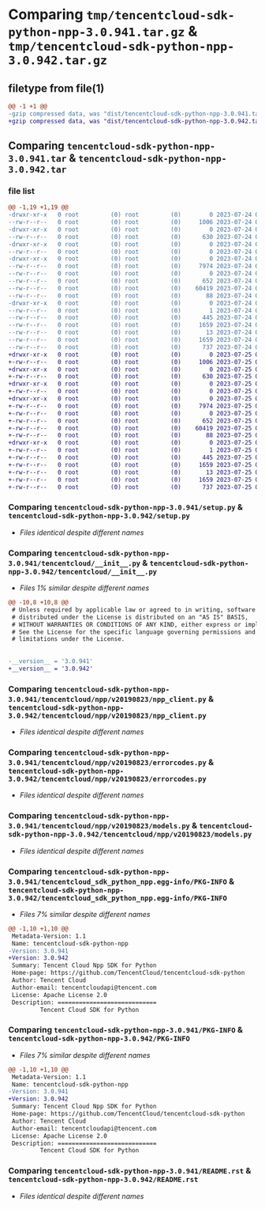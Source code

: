 # Comparing `tmp/tencentcloud-sdk-python-npp-3.0.941.tar.gz` & `tmp/tencentcloud-sdk-python-npp-3.0.942.tar.gz`

## filetype from file(1)

```diff
@@ -1 +1 @@
-gzip compressed data, was "dist/tencentcloud-sdk-python-npp-3.0.941.tar", last modified: Mon Jul 24 00:41:06 2023, max compression
+gzip compressed data, was "dist/tencentcloud-sdk-python-npp-3.0.942.tar", last modified: Tue Jul 25 04:22:22 2023, max compression
```

## Comparing `tencentcloud-sdk-python-npp-3.0.941.tar` & `tencentcloud-sdk-python-npp-3.0.942.tar`

### file list

```diff
@@ -1,19 +1,19 @@
-drwxr-xr-x   0 root         (0) root         (0)        0 2023-07-24 00:41:06.000000 tencentcloud-sdk-python-npp-3.0.941/
--rw-r--r--   0 root         (0) root         (0)     1006 2023-07-24 00:41:06.000000 tencentcloud-sdk-python-npp-3.0.941/setup.py
-drwxr-xr-x   0 root         (0) root         (0)        0 2023-07-24 00:41:06.000000 tencentcloud-sdk-python-npp-3.0.941/tencentcloud/
--rw-r--r--   0 root         (0) root         (0)      630 2023-07-24 00:41:06.000000 tencentcloud-sdk-python-npp-3.0.941/tencentcloud/__init__.py
-drwxr-xr-x   0 root         (0) root         (0)        0 2023-07-24 00:41:06.000000 tencentcloud-sdk-python-npp-3.0.941/tencentcloud/npp/
--rw-r--r--   0 root         (0) root         (0)        0 2023-07-24 00:41:06.000000 tencentcloud-sdk-python-npp-3.0.941/tencentcloud/npp/__init__.py
-drwxr-xr-x   0 root         (0) root         (0)        0 2023-07-24 00:41:06.000000 tencentcloud-sdk-python-npp-3.0.941/tencentcloud/npp/v20190823/
--rw-r--r--   0 root         (0) root         (0)     7974 2023-07-24 00:41:06.000000 tencentcloud-sdk-python-npp-3.0.941/tencentcloud/npp/v20190823/npp_client.py
--rw-r--r--   0 root         (0) root         (0)        0 2023-07-24 00:41:06.000000 tencentcloud-sdk-python-npp-3.0.941/tencentcloud/npp/v20190823/__init__.py
--rw-r--r--   0 root         (0) root         (0)      652 2023-07-24 00:41:06.000000 tencentcloud-sdk-python-npp-3.0.941/tencentcloud/npp/v20190823/errorcodes.py
--rw-r--r--   0 root         (0) root         (0)    60419 2023-07-24 00:41:06.000000 tencentcloud-sdk-python-npp-3.0.941/tencentcloud/npp/v20190823/models.py
--rw-r--r--   0 root         (0) root         (0)       88 2023-07-24 00:41:06.000000 tencentcloud-sdk-python-npp-3.0.941/setup.cfg
-drwxr-xr-x   0 root         (0) root         (0)        0 2023-07-24 00:41:06.000000 tencentcloud-sdk-python-npp-3.0.941/tencentcloud_sdk_python_npp.egg-info/
--rw-r--r--   0 root         (0) root         (0)        1 2023-07-24 00:41:06.000000 tencentcloud-sdk-python-npp-3.0.941/tencentcloud_sdk_python_npp.egg-info/dependency_links.txt
--rw-r--r--   0 root         (0) root         (0)      445 2023-07-24 00:41:06.000000 tencentcloud-sdk-python-npp-3.0.941/tencentcloud_sdk_python_npp.egg-info/SOURCES.txt
--rw-r--r--   0 root         (0) root         (0)     1659 2023-07-24 00:41:06.000000 tencentcloud-sdk-python-npp-3.0.941/tencentcloud_sdk_python_npp.egg-info/PKG-INFO
--rw-r--r--   0 root         (0) root         (0)       13 2023-07-24 00:41:06.000000 tencentcloud-sdk-python-npp-3.0.941/tencentcloud_sdk_python_npp.egg-info/top_level.txt
--rw-r--r--   0 root         (0) root         (0)     1659 2023-07-24 00:41:06.000000 tencentcloud-sdk-python-npp-3.0.941/PKG-INFO
--rw-r--r--   0 root         (0) root         (0)      737 2023-07-24 00:41:06.000000 tencentcloud-sdk-python-npp-3.0.941/README.rst
+drwxr-xr-x   0 root         (0) root         (0)        0 2023-07-25 04:22:22.000000 tencentcloud-sdk-python-npp-3.0.942/
+-rw-r--r--   0 root         (0) root         (0)     1006 2023-07-25 04:22:22.000000 tencentcloud-sdk-python-npp-3.0.942/setup.py
+drwxr-xr-x   0 root         (0) root         (0)        0 2023-07-25 04:22:22.000000 tencentcloud-sdk-python-npp-3.0.942/tencentcloud/
+-rw-r--r--   0 root         (0) root         (0)      630 2023-07-25 04:22:22.000000 tencentcloud-sdk-python-npp-3.0.942/tencentcloud/__init__.py
+drwxr-xr-x   0 root         (0) root         (0)        0 2023-07-25 04:22:22.000000 tencentcloud-sdk-python-npp-3.0.942/tencentcloud/npp/
+-rw-r--r--   0 root         (0) root         (0)        0 2023-07-25 04:22:22.000000 tencentcloud-sdk-python-npp-3.0.942/tencentcloud/npp/__init__.py
+drwxr-xr-x   0 root         (0) root         (0)        0 2023-07-25 04:22:22.000000 tencentcloud-sdk-python-npp-3.0.942/tencentcloud/npp/v20190823/
+-rw-r--r--   0 root         (0) root         (0)     7974 2023-07-25 04:22:22.000000 tencentcloud-sdk-python-npp-3.0.942/tencentcloud/npp/v20190823/npp_client.py
+-rw-r--r--   0 root         (0) root         (0)        0 2023-07-25 04:22:22.000000 tencentcloud-sdk-python-npp-3.0.942/tencentcloud/npp/v20190823/__init__.py
+-rw-r--r--   0 root         (0) root         (0)      652 2023-07-25 04:22:22.000000 tencentcloud-sdk-python-npp-3.0.942/tencentcloud/npp/v20190823/errorcodes.py
+-rw-r--r--   0 root         (0) root         (0)    60419 2023-07-25 04:22:22.000000 tencentcloud-sdk-python-npp-3.0.942/tencentcloud/npp/v20190823/models.py
+-rw-r--r--   0 root         (0) root         (0)       88 2023-07-25 04:22:22.000000 tencentcloud-sdk-python-npp-3.0.942/setup.cfg
+drwxr-xr-x   0 root         (0) root         (0)        0 2023-07-25 04:22:22.000000 tencentcloud-sdk-python-npp-3.0.942/tencentcloud_sdk_python_npp.egg-info/
+-rw-r--r--   0 root         (0) root         (0)        1 2023-07-25 04:22:22.000000 tencentcloud-sdk-python-npp-3.0.942/tencentcloud_sdk_python_npp.egg-info/dependency_links.txt
+-rw-r--r--   0 root         (0) root         (0)      445 2023-07-25 04:22:22.000000 tencentcloud-sdk-python-npp-3.0.942/tencentcloud_sdk_python_npp.egg-info/SOURCES.txt
+-rw-r--r--   0 root         (0) root         (0)     1659 2023-07-25 04:22:22.000000 tencentcloud-sdk-python-npp-3.0.942/tencentcloud_sdk_python_npp.egg-info/PKG-INFO
+-rw-r--r--   0 root         (0) root         (0)       13 2023-07-25 04:22:22.000000 tencentcloud-sdk-python-npp-3.0.942/tencentcloud_sdk_python_npp.egg-info/top_level.txt
+-rw-r--r--   0 root         (0) root         (0)     1659 2023-07-25 04:22:22.000000 tencentcloud-sdk-python-npp-3.0.942/PKG-INFO
+-rw-r--r--   0 root         (0) root         (0)      737 2023-07-25 04:22:22.000000 tencentcloud-sdk-python-npp-3.0.942/README.rst
```

### Comparing `tencentcloud-sdk-python-npp-3.0.941/setup.py` & `tencentcloud-sdk-python-npp-3.0.942/setup.py`

 * *Files identical despite different names*

### Comparing `tencentcloud-sdk-python-npp-3.0.941/tencentcloud/__init__.py` & `tencentcloud-sdk-python-npp-3.0.942/tencentcloud/__init__.py`

 * *Files 1% similar despite different names*

```diff
@@ -10,8 +10,8 @@
 # Unless required by applicable law or agreed to in writing, software
 # distributed under the License is distributed on an "AS IS" BASIS,
 # WITHOUT WARRANTIES OR CONDITIONS OF ANY KIND, either express or implied.
 # See the License for the specific language governing permissions and
 # limitations under the License.
 
 
-__version__ = '3.0.941'
+__version__ = '3.0.942'
```

### Comparing `tencentcloud-sdk-python-npp-3.0.941/tencentcloud/npp/v20190823/npp_client.py` & `tencentcloud-sdk-python-npp-3.0.942/tencentcloud/npp/v20190823/npp_client.py`

 * *Files identical despite different names*

### Comparing `tencentcloud-sdk-python-npp-3.0.941/tencentcloud/npp/v20190823/errorcodes.py` & `tencentcloud-sdk-python-npp-3.0.942/tencentcloud/npp/v20190823/errorcodes.py`

 * *Files identical despite different names*

### Comparing `tencentcloud-sdk-python-npp-3.0.941/tencentcloud/npp/v20190823/models.py` & `tencentcloud-sdk-python-npp-3.0.942/tencentcloud/npp/v20190823/models.py`

 * *Files identical despite different names*

### Comparing `tencentcloud-sdk-python-npp-3.0.941/tencentcloud_sdk_python_npp.egg-info/PKG-INFO` & `tencentcloud-sdk-python-npp-3.0.942/tencentcloud_sdk_python_npp.egg-info/PKG-INFO`

 * *Files 7% similar despite different names*

```diff
@@ -1,10 +1,10 @@
 Metadata-Version: 1.1
 Name: tencentcloud-sdk-python-npp
-Version: 3.0.941
+Version: 3.0.942
 Summary: Tencent Cloud Npp SDK for Python
 Home-page: https://github.com/TencentCloud/tencentcloud-sdk-python
 Author: Tencent Cloud
 Author-email: tencentcloudapi@tencent.com
 License: Apache License 2.0
 Description: ============================
         Tencent Cloud SDK for Python
```

### Comparing `tencentcloud-sdk-python-npp-3.0.941/PKG-INFO` & `tencentcloud-sdk-python-npp-3.0.942/PKG-INFO`

 * *Files 7% similar despite different names*

```diff
@@ -1,10 +1,10 @@
 Metadata-Version: 1.1
 Name: tencentcloud-sdk-python-npp
-Version: 3.0.941
+Version: 3.0.942
 Summary: Tencent Cloud Npp SDK for Python
 Home-page: https://github.com/TencentCloud/tencentcloud-sdk-python
 Author: Tencent Cloud
 Author-email: tencentcloudapi@tencent.com
 License: Apache License 2.0
 Description: ============================
         Tencent Cloud SDK for Python
```

### Comparing `tencentcloud-sdk-python-npp-3.0.941/README.rst` & `tencentcloud-sdk-python-npp-3.0.942/README.rst`

 * *Files identical despite different names*

